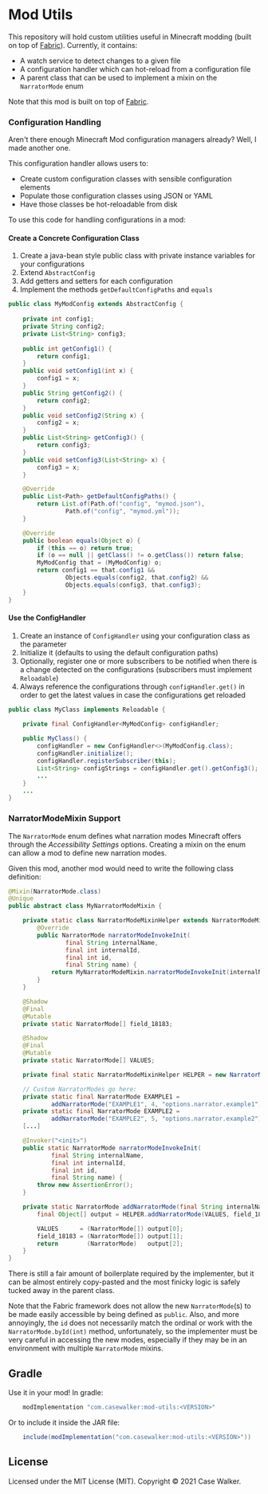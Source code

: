 # Mod Utils

This repository will hold custom utilities useful in Minecraft modding (built on top of 
[Fabric](https://fabricmc.net/)). Currently, it contains:

* A watch service to detect changes to a given file
* A configuration handler which can hot-reload from a configuration file
* A parent class that can be used to implement a mixin on the `NarratorMode` enum

Note that this mod is built on top of [Fabric](https://fabricmc.net/).

### Configuration Handling

Aren't there enough Minecraft Mod configuration managers already? Well, I made another one.

This configuration handler allows users to:

* Create custom configuration classes with sensible configuration elements
* Populate those configuration classes using JSON or YAML
* Have those classes be hot-reloadable from disk

To use this code for handling configurations in a mod:

#### Create a Concrete Configuration Class
1. Create a java-bean style public class with private instance variables for your configurations
2. Extend `AbstractConfig`
3. Add getters and setters for each configuration
4. Implement the methods `getDefaultConfigPaths` and `equals`


```java
public class MyModConfig extends AbstractConfig {
    
    private int config1;
    private String config2;
    private List<String> config3;
    
    public int getConfig1() {
        return config1;
    }
    public void setConfig1(int x) {
        config1 = x;
    }
    public String getConfig2() {
        return config2;
    }
    public void setConfig2(String x) {
        config2 = x;
    }
    public List<String> getConfig3() {
        return config3;
    }
    public void setConfig3(List<String> x) {
        config3 = x;
    }

    @Override
    public List<Path> getDefaultConfigPaths() {
        return List.of(Path.of("config", "mymod.json"),
                Path.of("config", "mymod.yml"));
    }

    @Override
    public boolean equals(Object o) {
        if (this == o) return true;
        if (o == null || getClass() != o.getClass()) return false;
        MyModConfig that = (MyModConfig) o;
        return config1 == that.config1 &&
                Objects.equals(config2, that.config2) &&
                Objects.equals(config3, that.config3);
    }
}
```
#### Use the ConfigHandler

1. Create an instance of `ConfigHandler` using your configuration class as the parameter
2. Initialize it (defaults to using the default configuration paths)
3. Optionally, register one or more subscribers to be notified when there is a change detected on the configurations
(subscribers must implement `Reloadable`)
4. Always reference the configurations through `configHandler.get()` in order to get the latest values in case
the configurations get reloaded
```java
public class MyClass implements Reloadable {

    private final ConfigHandler<MyModConfig> configHandler;
    
    public MyClass() {
        configHandler = new ConfigHandler<>(MyModConfig.class);
        configHandler.initialize();
        configHandler.registerSubscriber(this);
        List<String> configStrings = configHandler.get().getConfig3();
        ...
    }
    ...
}
```

### NarratorModeMixin Support

The `NarratorMode` enum defines what narration modes Minecraft offers through the _Accessibility Settings_ options.
Creating a mixin on the enum can allow a mod to define new narration modes.

Given this mod, another mod would need to write the following class definition:
```java
@Mixin(NarratorMode.class)
@Unique
public abstract class MyNarratorModeMixin {

    private static class NarratorModeMixinHelper extends NarratorModeMixinHelperParent {
        @Override
        public NarratorMode narratorModeInvokeInit(
                final String internalName,
                final int internalId,
                final int id,
                final String name) {
            return MyNarratorModeMixin.narratorModeInvokeInit(internalName, internalId, id, name);
        }
    }

    @Shadow
    @Final
    @Mutable
    private static NarratorMode[] field_18183;

    @Shadow
    @Final
    @Mutable
    private static NarratorMode[] VALUES;

    private final static NarratorModeMixinHelper HELPER = new NarratorModeMixinHelper();

    // Custom NarratorModes go here:
    private static final NarratorMode EXAMPLE1 = 
            addNarratorMode("EXAMPLE1", 4, "options.narrator.example1");
    private static final NarratorMode EXAMPLE2 = 
            addNarratorMode("EXAMPLE2", 5, "options.narrator.example2");
    [...]

    @Invoker("<init>")
    public static NarratorMode narratorModeInvokeInit(
            final String internalName,
            final int internalId,
            final int id,
            final String name) {
        throw new AssertionError();
    }

    private static NarratorMode addNarratorMode(final String internalName, final int id, final String name) {
        final Object[] output = HELPER.addNarratorMode(VALUES, field_18183, internalName, id, name);

        VALUES      = (NarratorMode[]) output[0];
        field_18183 = (NarratorMode[]) output[1];
        return        (NarratorMode)   output[2];
    }
}
```
There is still a fair amount of boilerplate required by the implementer, but it can be almost entirely copy-pasted and
the most finicky logic is safely tucked away in the parent class.

Note that the Fabric framework does not allow the new `NarratorMode`(s) to be made easily accessible by being defined
as `public`. Also, and more annoyingly, the `id` does not necessarily match the ordinal or work with the
`NarratorMode.byId(int)` method, unfortunately, so the implementer must be very careful in accessing the new modes,
especially if they may be in an environment with multiple `NarratorMode` mixins.

## Gradle

Use it in your mod! In gradle:
```groovy
	modImplementation "com.casewalker:mod-utils:<VERSION>"
```
Or to include it inside the JAR file:
```groovy
	include(modImplementation("com.casewalker:mod-utils:<VERSION>"))
```

## License

Licensed under the MIT License (MIT). Copyright © 2021 Case Walker.
